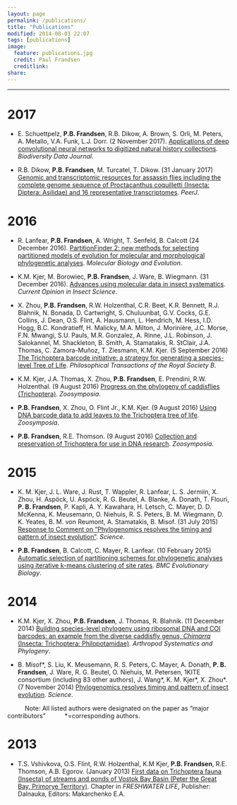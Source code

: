 ```yaml
---
layout: page
permalink: /publications/
title: "Publications"
modified: 2014-08-03 22:07
tags: [publications]
image:
  feature: publications.jpg
  credit: Paul Frandsen
  creditlink: 
share: 
---
```


-----

# 2017

* E. Schuettpelz, **P.B. Frandsen**, R.B. Dikow, A. Brown, S. Orli, M. Peters, A. Metallo, V.A. Funk, L.J. Dorr. (2 November 2017). [Applications of deep convolutional neural networks to digitized natural history collections](https://dx.doi.org/10.3897%2FBDJ.5.e21139). *Biodiversity Data Journal*.

* R.B. Dikow, **P.B. Frandsen**, M. Turcatel, T. Dikow. (31 January 2017) [Genomic and transcriptomic resources for assassin flies including the complete genome sequence of Proctacanthus coquilletti (Insecta: Diptera: Asilidae) and 16 representative transcriptomes](https://dx.doi.org/10.7717/peerj.2951). *PeerJ*.

# 2016

* R. Lanfear, **P.B. Frandsen**, A. Wright, T. Senfeld, B. Calcott (24 December 2016). [PartitionFinder 2: new methods for selecting partitioned models of evolution for molecular and morphological phylogenetic analyses](http://dx.doi.org/10.1093/molbev/msw260). *Molecular Biology and Evolution*.

* K.M. Kjer, M. Borowiec, **P.B. Frandsen**, J. Ware, B. Wiegmann. (31 December 2016). [Advances using molecular data in insect systematics](http://dx.doi.org/10.1016/j.cois.2016.09.006). *Current Opinion in Insect Science*.

* X. Zhou, **P.B. Frandsen**, R.W. Holzenthal, C.R. Beet, K.R. Bennett, R.J. Blahnik, N. Bonada, D. Cartwright, S. Chuluunbat, G.V. Cocks, G.E. Collins, J. Dean, O.S. Flint, A. Hausmann, L. Hendrich, M. Hess, I.D. Hogg, B.C. Kondratieff, H. Malicky, M.A. Milton, J. Morinière, J.C. Morse, F.N. Mwangi, S.U. Pauls, M.R. Gonzalez, A. Rinne, J.L. Robinson, J. Salokannel, M. Shackleton, B. Smith, A. Stamatakis, R. StClair, J.A. Thomas, C. Zamora-Muñoz, T. Ziesmann, K.M. Kjer. (5 September 2016) [The Trichoptera barcode initiative: a strategy for generating a species-level Tree of Life](http://rstb.royalsocietypublishing.org/content/371/1702/20160025.abstract). *Philosophical Transactions of the Royal Society B*.

* K.M. Kjer, J.A. Thomas, X. Zhou, **P.B. Frandsen**, E. Prendini, R.W. Holzenthal. (9 August 2016) [Progress on the phylogeny of caddisflies (Trichoptera)](http://www.mapress.com/j/zs/article/view/zoosymposia.10.1.23). *Zoosymposia*.

* **P.B. Frandsen**, X. Zhou, O. Flint Jr., K.M. Kjer. (9 August 2016) [Using DNA barcode data to add leaves to the Trichoptera tree of life](http://www.mapress.com/j/zs/article/view/zoosymposia.10.1.16). *Zoosymposia*.

* **P.B. Frandsen**, R.E. Thomson. (9 August 2016) [Collection and preservation of Trichoptera for use in DNA research](http://www.mapress.com/j/zs/article/view/zoosymposia.10.1.17). *Zoosymposia*.

# 2015

* K. M. Kjer, J. L. Ware, J. Rust, T. Wappler, R. Lanfear, L. S. Jermiin, X. Zhou, H. Aspöck, U. Aspöck, R. G. Beutel, A. Blanke, A. Donath, T. Flouri, **P. B. Frandsen**, P. Kapli, A. Y. Kawahara, H. Letsch, C. Mayer, D. D. McKenna, K. Meusemann, O. Niehuis, R. S. Peters, B. M. Wiegmann, D. K. Yeates, B. M. von Reumont, A. Stamatakis, B. Misof. (31 July 2015) [Response to Comment on “Phylogenomics resolves the timing and pattern of insect evolution”](http://www.sciencemag.org/content/349/6247/487.3.full). *Science*.

* **P.B. Frandsen**, B. Calcott, C. Mayer, R. Lanfear. (10 February 2015) [Automatic selection of partitioning schemes for phylogenetic analyses using iterative k-means clustering of site rates](http://www.biomedcentral.com/1471-2148/15/13). *BMC Evolutionary Biology*.


# 2014

* K.M. Kjer, X. Zhou, **P.B. Frandsen**, J. Thomas, R. Blahnik. (11 December 2014) [Building species-level phylogeny using ribosomal DNA and COI barcodes: an example from the diverse caddisfly genus, *Chimarra* (Insecta: Trichoptera: Philopotamidae)](http://www.senckenberg.de/files/content/forschung/publikationen/arthropodsystematics/asp_72_3/07_asp_72_3_kjer_et_al_345-354.pdf). *Arthropod Systematics and Phylogeny*.

* B. Misof\*, S. Liu, K. Meusemann, R. S. Peters, C. Mayer, A. Donath, **P. B. Frandsen**, J. Ware, R. G. Beutel, O. Niehuis, M. Petersen, 1KITE consortium (including 83 other authors), J. Wang\*, K. M. Kjer\*, X. Zhou\*. (7 November 2014) <a href="http://www.sciencemag.org/content/346/6210/763.short">Phylogenomics resolves timing and pattern of insect evolution</a>. *Science*.

&nbsp;&nbsp;&nbsp;&nbsp;&nbsp;&nbsp;&nbsp;&nbsp;&nbsp;&nbsp;Note: All listed authors were designated on the paper as “major contributors”
&nbsp;&nbsp;&nbsp;&nbsp;&nbsp;&nbsp;&nbsp;&nbsp;&nbsp;&nbsp;\*=corresponding authors.

# 2013

* T.S. Vshivkova, O.S. Flint, R.W. Holzenthal, K.M Kjer, **P.B. Frandsen**, R.E. Thomson, A.B. Egorov. (January 2013) [First data on Trichoptera fauna (Insecta) of streams and ponds of Vostok
Bay Basin (Peter the Great Bay, Primorye Territory)](http://www.biosoil.ru/files/00011878.pdf). Chapter in *FRESHWATER LIFE*, Publisher: Dalnauka, Editors: Makarchenko E.A.
